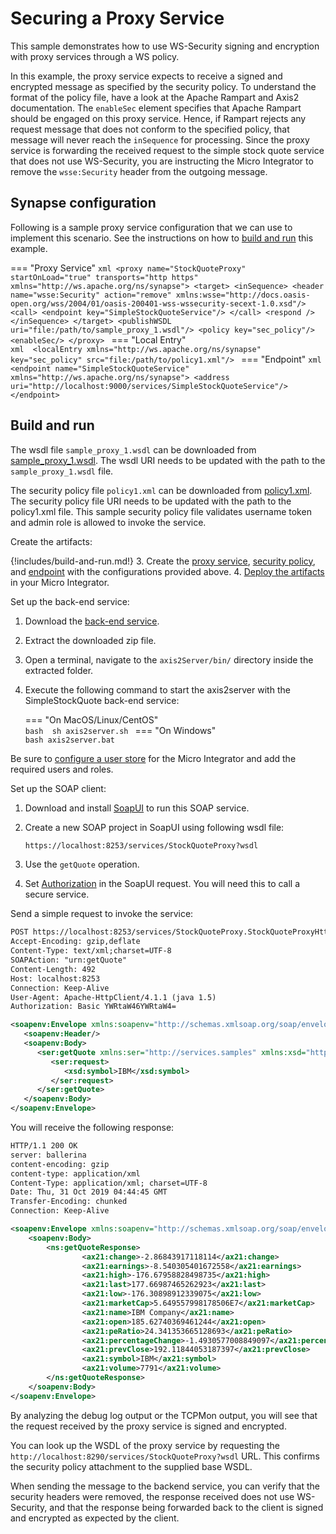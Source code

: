 # Securing a Proxy Service
This sample demonstrates how to use WS-Security signing and encryption with proxy services through a WS policy.

In this example, the proxy service expects to receive a signed and encrypted message as specified by the security policy. To understand the format of the policy file, have a look at the Apache Rampart and Axis2 documentation. The `enableSec` element specifies that Apache Rampart should be engaged on this proxy service. Hence, if Rampart rejects any request message that does not conform to the specified policy, that message will never reach the `inSequence` for processing. Since the proxy service is forwarding the received request to the simple stock quote service that does not use WS-Security, you are instructing the Micro Integrator to remove the `wsse:Security` header from the outgoing message.

## Synapse configuration
Following is a sample proxy service configuration that we can use to implement this scenario. See the instructions on how to [build and run](#build-and-run) this example.

=== "Proxy Service"
    ```xml
    <proxy name="StockQuoteProxy" startOnLoad="true" transports="http https" xmlns="http://ws.apache.org/ns/synapse">
        <target>
            <inSequence>
                <header name="wsse:Security" action="remove"
                    xmlns:wsse="http://docs.oasis-open.org/wss/2004/01/oasis-200401-wss-wssecurity-secext-1.0.xsd"/>
                <call>
                    <endpoint key="SimpleStockQuoteService"/>
                </call>
                <respond />
            </inSequence>
        </target>
        <publishWSDL uri="file:/path/to/sample_proxy_1.wsdl"/>
        <policy key="sec_policy"/>
        <enableSec/>
    </proxy>
    ```
=== "Local Entry"         
    ```xml 
    <localEntry xmlns="http://ws.apache.org/ns/synapse" key="sec_policy" src="file:/path/to/policy1.xml"/>
    ```
=== "Endpoint"
    ```xml
    <endpoint name="SimpleStockQuoteService" xmlns="http://ws.apache.org/ns/synapse">
        <address uri="http://localhost:9000/services/SimpleStockQuoteService"/>
    </endpoint>
    ```
## Build and run

The wsdl file `sample_proxy_1.wsdl` can be downloaded from  [sample_proxy_1.wsdl](https://github.com/wso2-docs/WSO2_EI/blob/master/samples-protocol-switching/sample_proxy_1.wsdl). 
The wsdl URI needs to be updated with the path to the `sample_proxy_1.wsdl` file.

The security policy file `policy1.xml` can be downloaded from  [policy1.xml](https://github.com/wso2-docs/WSO2_EI/blob/master/sec-policies/policy1.xml). 
The security policy file URI needs to be updated with the path to the policy1.xml file.
This sample security policy file validates username token and admin role is allowed to invoke the service. 

Create the artifacts:

{!includes/build-and-run.md!}
3. Create the [proxy service]({{base_path}}/develop/creating-artifacts/creating-a-proxy-service), [security policy]({{base_path}}/develop/creating-artifacts/registry/creating-local-registry-entries), and [endpoint]({{base_path}}/develop/creating-artifacts/creating-endpoints) with the configurations provided above.
4. [Deploy the artifacts]({{base_path}}/develop/deploy-artifacts) in your Micro Integrator.

Set up the back-end service:

1. Download the [back-end service](https://github.com/wso2-docs/WSO2_EI/blob/master/Back-End-Service/axis2Server.zip).
2. Extract the downloaded zip file.
3. Open a terminal, navigate to the `axis2Server/bin/` directory inside the extracted folder.
4. Execute the following command to start the axis2server with the SimpleStockQuote back-end service:

    === "On MacOS/Linux/CentOS"   
          ```bash 
          sh axis2server.sh
          ```
    === "On Windows"                 
          ```bash
          axis2server.bat
          ```

Be sure to [configure a user store]({{base_path}}/install-and-setup/setup/user-stores/setting-up-a-userstore/) for the Micro Integrator and add the required users and roles.

Set up the SOAP client:

1. Download and install [SoapUI](https://www.soapui.org/downloads/soapui.html) to run this SOAP service.

2. Create a new SOAP project in SoapUI using following wsdl file:

    ```bash
    https://localhost:8253/services/StockQuoteProxy?wsdl
    ```
   
3. Use the `getQuote` operation. 

4. Set [Authorization](https://www.soapui.org/soap-and-wsdl/authenticating-soap-requests.html) in the SoapUI request. You will need this to call a secure service.

Send a simple request to invoke the service:

```xml
POST https://localhost:8253/services/StockQuoteProxy.StockQuoteProxyHttpSoap11Endpoint HTTP/1.1
Accept-Encoding: gzip,deflate
Content-Type: text/xml;charset=UTF-8
SOAPAction: "urn:getQuote"
Content-Length: 492
Host: localhost:8253
Connection: Keep-Alive
User-Agent: Apache-HttpClient/4.1.1 (java 1.5)
Authorization: Basic YWRtaW46YWRtaW4=

<soapenv:Envelope xmlns:soapenv="http://schemas.xmlsoap.org/soap/envelope/" xmlns:ser="http://services.samples" xmlns:xsd="http://services.samples/xsd">
   <soapenv:Header/>
   <soapenv:Body>
      <ser:getQuote xmlns:ser="http://services.samples" xmlns:xsd="http://services.samples/xsd">
         <ser:request>
            <xsd:symbol>IBM</xsd:symbol>
         </ser:request>
      </ser:getQuote>
   </soapenv:Body>
</soapenv:Envelope>
```

You will receive the following response:

```xml
HTTP/1.1 200 OK
server: ballerina
content-encoding: gzip
content-type: application/xml
Content-Type: application/xml; charset=UTF-8
Date: Thu, 31 Oct 2019 04:44:45 GMT
Transfer-Encoding: chunked
Connection: Keep-Alive

<soapenv:Envelope xmlns:soapenv="http://schemas.xmlsoap.org/soap/envelope/" xmlns:ax21="http://services.samples/xsd" xmlns:ns="http://services.samples">
    <soapenv:Body>
        <ns:getQuoteResponse>
                <ax21:change>-2.86843917118114</ax21:change>
                <ax21:earnings>-8.540305401672558</ax21:earnings>
                <ax21:high>-176.67958828498735</ax21:high>
                <ax21:last>177.66987465262923</ax21:last>
                <ax21:low>-176.30898912339075</ax21:low>
                <ax21:marketCap>5.649557998178506E7</ax21:marketCap>
                <ax21:name>IBM Company</ax21:name>
                <ax21:open>185.62740369461244</ax21:open>
                <ax21:peRatio>24.341353665128693</ax21:peRatio>
                <ax21:percentageChange>-1.4930577008849097</ax21:percentageChange>
                <ax21:prevClose>192.11844053187397</ax21:prevClose>
                <ax21:symbol>IBM</ax21:symbol>
                <ax21:volume>7791</ax21:volume>
        </ns:getQuoteResponse>
    </soapenv:Body>
</soapenv:Envelope>
```

By analyzing the debug log output or the TCPMon output, you will see that the request received by the proxy service is signed and encrypted.

You can look up the WSDL of the proxy service by requesting the `http://localhost:8290/services/StockQuoteProxy?wsdl` URL. This confirms the security policy attachment to the supplied base WSDL.

When sending the message to the backend service, you can verify that the security headers were removed, the response received does not use WS-Security, and that the response being forwarded back to the client is signed and encrypted as expected by the client.

